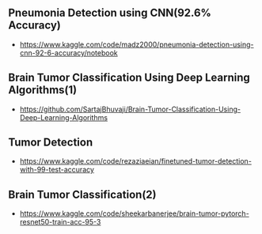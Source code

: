 ## Pneumonia Detection using CNN(92.6% Accuracy)

- https://www.kaggle.com/code/madz2000/pneumonia-detection-using-cnn-92-6-accuracy/notebook

## Brain Tumor Classification Using Deep Learning Algorithms(1)
- https://github.com/SartajBhuvaji/Brain-Tumor-Classification-Using-Deep-Learning-Algorithms

## Tumor Detection
- https://www.kaggle.com/code/rezaziaeian/finetuned-tumor-detection-with-99-test-accuracy

## Brain Tumor Classification(2)
- https://www.kaggle.com/code/sheekarbanerjee/brain-tumor-pytorch-resnet50-train-acc-95-3

